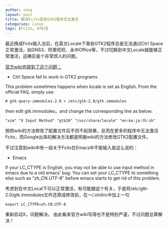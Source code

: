 ```yaml
---
author: song
layout: post
title: 解决Fcitx某些GTK2程序无法激活
categories: Linux
tags: [Fcitx, GTK2]
---
```


最近换成Fcitx输入法后，在英文Locale下某些GTK2程序总是无法通过Ctrl Space正常激活，如GNS3、阿里旺旺、永中Office等，不过切换到中文Locale就能够正常激活，这确实是个非常烦人的问题。

[官方wiki也提到了这个问题：](https://wiki.archlinux.org/index.php/Fcitx#Troubleshooting)

*   Ctrl Space fail to work in GTK2 programs

This problem sometimes happens when locale is set as English. From the official FAQ, simply use:

    # gtk-query-immodules-2.0 > /etc/gtk-2.0/gtk.immodules

then edit gtk.immodules，and change the corresponding line as below:

    "xim" "X Input Method" "gtk20" "/usr/share/locale" "en:ko:ja:th:zh"

按照wiki的方法修改了配置文件后不但不起效果，反而在更多的程序中无法激活Fcitx，而Google出来的解决方法都是照搬wiki的方法修改GTK2配置文件。

不过注意到wiki中有一段关于Fcitx在Emacs中不能输入是这么说的：

*   Emacs

If your LC\_CTYPE is English, you may not be able to use input method in emacs due to a old emacs’ bug. You can set your LC\_CTYPE to something else such as “zh_CN.UTF-8″ before emacs starts to get rid of this problem.

考虑到在中文Local下可以正常激活，有可能跟这个有关，于是将/etc/gtk-2.0/gtk.immodules文件还原成修改前，在～/.xinitrc中加上一句

    export LC_CTYPE=zh.CN.UTF-8

重新启动X，问题解决。 由此看来官方wiki写得也不是特别严谨，不过问题总算解决！
